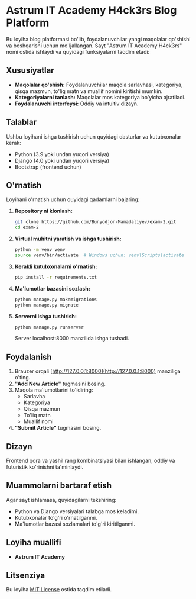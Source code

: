 [//]: # (# Astrum IT Academy Loyihasi)

[//]: # ()
[//]: # (Ushbu loyiha Python tilida yozilgan va obyektga yo'naltirilgan dasturlash &#40;OOP&#41; prinsiplari asosida yaratilgan. )

[//]: # (Loyihaning maqsadi foydalanuvchilarga **imtihon savollarini yaratish, tahrirlash va boshqarish** )

[//]: # (imkonini beruvchi dasturiy yechimni taqdim etishdir.)

[//]: # ()
[//]: # (## Foydalanish shartlari)

[//]: # (Ushbu loyiha ochiq manba sifatida taqdim etilgan va )

[//]: # (ta'limiy maqsadlarda foydalanish uchun mo'ljallangan.)

[//]: # ()
[//]: # (### Loyiha muallifi )

[//]: # (Bunyodjon Mamadaliyev)

[//]: # ()
[//]: # ()
[//]: # ()
[//]: # (## Talablar)

[//]: # ()
[//]: # (Loyihani ishlatish uchun quyidagi dasturiy ta'minot va kutubxonalar talab qilinadi:)

[//]: # ()
[//]: # (- Python 3.10 yoki undan yuqori versiya)

[//]: # (- Standart Python kutubxonalari &#40;`os`, `sys`, va boshqalar&#41;)

[//]: # ()
[//]: # (Agar qo'shimcha kutubxonalar kerak bo'lsa, ular `requirements.txt` faylida ko'rsatiladi. )

[//]: # (Quyidagi buyruq orqali o'rnatishingiz mumkin:)

[//]: # (```bash)

[//]: # (pip install -r requirements.txt)
    

# Astrum IT Academy H4ck3rs Blog Platform

Bu loyiha blog platformasi bo'lib, foydalanuvchilar yangi maqolalar qo'shishi va boshqarishi uchun mo'ljallangan. Sayt "Astrum IT Academy H4ck3rs" nomi ostida ishlaydi va quyidagi funksiyalarni taqdim etadi:

## Xususiyatlar
- **Maqolalar qo'shish:** Foydalanuvchilar maqola sarlavhasi, kategoriya, qisqa mazmun, to'liq matn va muallif nomini kiritishi mumkin.
- **Kategoriyalarni tanlash:** Maqolalar mos kategoriya bo'yicha ajratiladi.
- **Foydalanuvchi interfeysi:** Oddiy va intuitiv dizayn.

## Talablar
Ushbu loyihani ishga tushirish uchun quyidagi dasturlar va kutubxonalar kerak:

- Python (3.9 yoki undan yuqori versiya)
- Django (4.0 yoki undan yuqori versiya)
- Bootstrap (frontend uchun)

## O'rnatish
Loyihani o'rnatish uchun quyidagi qadamlarni bajaring:

1. **Repository ni klonlash:**
   ```bash
   git clone https://github.com/Bunyodjon-Mamadaliyev/exam-2.git
   cd exam-2
   ```

2. **Virtual muhitni yaratish va ishga tushirish:**
   ```bash
   python -m venv venv
   source venv/bin/activate  # Windows uchun: venv\Scripts\activate
   ```

3. **Kerakli kutubxonalarni o'rnatish:**
   ```bash
   pip install -r requirements.txt
   ```

4. **Ma'lumotlar bazasini sozlash:**
   ```bash
   python manage.py makemigrations
   python manage.py migrate
   ```

5. **Serverni ishga tushirish:**
   ```bash
   python manage.py runserver
   ```
   Server localhost:8000 manzilida ishga tushadi.

## Foydalanish
1. Brauzer orqali [http://127.0.0.1:8000](http://127.0.0.1:8000) manziliga o'ting.
2. **"Add New Article"** tugmasini bosing.
3. Maqola ma'lumotlarini to'ldiring:
   - Sarlavha
   - Kategoriya
   - Qisqa mazmun
   - To'liq matn
   - Muallif nomi
4. **"Submit Article"** tugmasini bosing.

## Dizayn
Frontend qora va yashil rang kombinatsiyasi bilan ishlangan, oddiy va futuristik ko'rinishni ta'minlaydi.

## Muammolarni bartaraf etish
Agar sayt ishlamasa, quyidagilarni tekshiring:
- Python va Django versiyalari talabga mos keladimi.
- Kutubxonalar to'g'ri o'rnatilganmi.
- Ma'lumotlar bazasi sozlamalari to'g'ri kiritilganmi.

## Loyiha muallifi
- **Astrum IT Academy**

## Litsenziya
Bu loyiha [MIT License](LICENSE) ostida taqdim etiladi.
